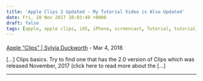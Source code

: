```yaml
---
title: 'Apple Clips 2 Updated - My Tutorial Video is Also Updated'
date: Fri, 10 Nov 2017 18:03:49 +0000
draft: false
tags: [apple, apple clips, iOS, iPhone, screencast, Tutorial, tutorial, Video]
---
```



#### 
[Apple &#8220;Clips&#8221; | Sylvia Duckworth](https://sylviaduckworth.com/2018/03/01/apple-clips/ "") - <time datetime="2018-03-01 07:08:52">Mar 4, 2018</time>

\[…\] Clips basics. Try to find one that has the 2.0 version of Clips which was released November, 2017 (click here to read more about the \[…\]
<hr />
